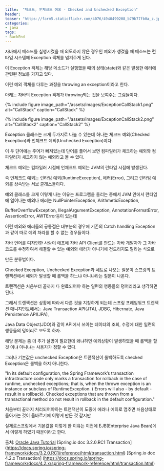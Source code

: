 ```yaml
---
title:  "체크드, 언체크드 예외 - Checked and Unchecked Exception"
header:
teaser: "https://farm5.staticflickr.com/4076/4940499208_b79b77fb0a_z.jpg"
categories:
- java
tags:
- BackEnd
---
```


  자바에서 메소드를 실행시켰을 때 의도하지 않은 경우인 예외가 생겼을 때 메소드는 런타임 시스템에 Exception 객체를 넘겨주게 된다.
  
이 Exception 객체는 해당 메소드가 실행했을 때의 상태(state)와 같은 발생한 에러에 관련된 정보를 가지고 있다.

이런 예외 객체를 다루는 과정을 throwing an exception이라고 한다.

  아래는 자바의 Exception 객체가 throwing되는 것을 보여주는 그림들이다.

{% include figure image_path="/assets/images/ExceptionCallStack1.png" alt="CallStack" caption="CallStack" %}



{% include figure image_path="/assets/images/ExceptionCallStack2.png" alt="CallStack2" caption="CallStack2" %}

 Exception 클래스는 크게 두가지로 나눌 수 있는데 하나는 체크드 예외(Checked Exception)와 언체크드 예외(Unchecked Exception)이다.

이 두 단어에는 주어가 빠져있는데 단어를 풀어서 보면 컴파일러가 체크하는 예외와 컴파일러가 체크하지 않는 예외라고 볼 수 있다.

체크드 예외는 컴파일러 시점에 언체크드 예외는 JVM의 런타임 시점에 발생된다.

즉 언체크드 예외는 런타임 예외(RuntimeException), 에러(Error), 그리고 런타임 예외를 상속받는 서브 클래스들이다.

예외 클래스를 크게 이렇게 나눈 이유는 프로그램을 돌리는 중에서 JVM 안에서 런타임에 일어나는 예외나 에러는 NullPointerException, ArithmeticException,

BufferOverflowException,  IllegalArgumentException, AnnotationFormatError, AssertionError, AWTError등이 있는데

이런 예외와 에러들의 공통점은 대부분의 경우에 기존의 Catch handling Exception과 같이 따로 예외 처리를 할 수 없는 경우들이다.

자바 언어를 디자인한 사람이 애초에 자바 API Client를 만드는 자바 개발자가 그 자바 코드를 수정하여서 해결할 수 있는 예외와 에러가 아니기에 건드리지도 말라는 식으로

만든 분류법이다.

 Checked Exception, Unchecked Exception과 세트로 나오는 질문이 스프링의 트랜잭션에서 예외가 발생할 때 롤백을 하느냐 아니냐라는 질문이 나온다.

트랜잭션은 처음부터 끝까지 다 완료되어야 하는 일련의 행동들의 덩어리라고 생각하면 된다.

그래서 트랜잭션은 상황에 따라서 다른 것을 지칭하게 되는데 스프링 프레임워크 트랜잭션 매니지먼트에서는 Java Transaction API(JTA), JDBC, Hibernate, Java Persistence API(JPA),

Java Data Object(JDO)와 같이 API에서 쓰이는 데이터의 조회, 수정에 대한 일련의 행동들의 덩어리로 보도록 하자.

해당 문제는 좀 더 추가 설명이 필요한데 왜냐하면 예외상황이 발생하였을 때 롤백을 할 것 이냐 아니냐는 사용자가 정할 수 있다.

그러나 기본값은 unchecked Exception은 트랜잭션이 롤백하도록 checked Exception은 롤백을 하지 아니한다.

"In its default configuration, the Spring Framework’s transaction infrastructure code only marks a transaction for rollback in the case of runtime,
unchecked exceptions; that is, when the thrown exception is an instance or subclass of RuntimeException. 
( Errors will also - by default - result in a rollback). 
Checked exceptions that are thrown from a transactional method do not result in rollback in the default configuration."

처음부터 끝까지 처리되어야하는 트랜잭션이 도중에 에러나 예외로 멈추면 처음상태로 돌아가는 것이 올바르기에 이렇게 만든 것 같지만

실제로스프링에서 기본값을 이렇게 한 이유는 이전에 EJB(Enterprise Java Bean)에서 이렇게 하였기 때문이라고 한다.



출처: [Oracle Java Tutorial](https://docs.oracle.com/javase/tutorial/essential/exceptions/index.html)
[Spring.io doc 3.2.0.RC1 Transaction] (https://docs.spring.io/spring-framework/docs/3.2.0.RC1/reference/html/transaction.html)
[Spring.io doc 4.2.x Transaction] (https://docs.spring.io/spring-framework/docs/4.2.x/spring-framework-reference/html/transaction.html)